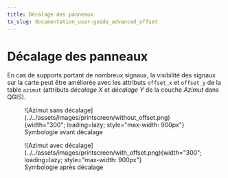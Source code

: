 ```yaml
---
title: Décalage des panneaux
tx_slug: documentation_user-guide_advanced_offset
---
```


# Décalage des panneaux

En cas de supports portant de nombreux signaux, la visibilité des signaux sur la carte peut être améliorée avec les attributs `offset_x` et `offset_y` de la table `azimut` (attributs *décalage X* et *décalage Y* de la couche *Azimut* dans QGIS).

<figure markdown>
  ![Azimut sans décalage](../../assets/images/printscreen/without_offset.png){width="300"; loading=lazy; style="max-width: 900px"}
  <figcaption>Symbologie avant décalage</figcaption>
</figure>

<figure markdown>
  ![Azimut avec décalage](../../assets/images/printscreen/with_offset.png){width="300"; loading=lazy; style="max-width: 900px"}
  <figcaption>Symbologie après décalage</figcaption>
</figure>
